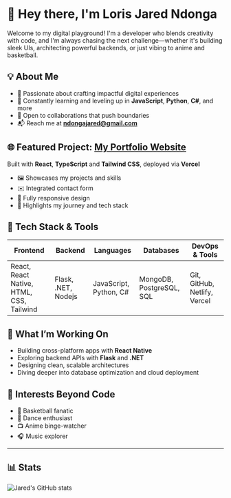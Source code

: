 # 👋 Hey there, I'm Loris Jared Ndonga

Welcome to my digital playground! I'm a developer who blends creativity with code, and I'm always chasing the next challenge—whether it's building sleek UIs, architecting powerful backends, or just vibing to anime and basketball.

## 💡 About Me
- 🎯 Passionate about crafting impactful digital experiences  
- 🧠 Constantly learning and leveling up in **JavaScript**, **Python**, **C#**, and more  
- 🤝 Open to collaborations that push boundaries  
- 📬 Reach me at **ndongajared@gmail.com**

## 🌐 Featured Project: [My Portfolio Website](https://portfolio-website-mekq.vercel.app/)  
Built with **React**, **TypeScript** and **Tailwind CSS**, deployed via **Vercel**  
- 🖼️ Showcases my projects and skills  
- ✉️ Integrated contact form  
- 📱 Fully responsive design  
- 🎯 Highlights my journey and tech stack 

## 🧰 Tech Stack & Tools

| Frontend        | Backend         | Languages        | Databases       | DevOps & Tools     |
|----------------|-----------------|------------------|-----------------|--------------------|
| React, React Native, HTML, CSS, Tailwind | Flask, .NET, Nodejs | JavaScript, Python, C# | MongoDB, PostgreSQL, SQL | Git, GitHub, Netlify, Vercel |

## 🎯 What I’m Working On
- Building cross-platform apps with **React Native**
- Exploring backend APIs with **Flask** and **.NET**
- Designing clean, scalable architectures
- Diving deeper into database optimization and cloud deployment

## 🎨 Interests Beyond Code
- 🏀 Basketball fanatic  
- 💃 Dance enthusiast  
- 📺 Anime binge-watcher  
- 🎧 Music explorer  

---

## 📊 Stats

![Jared's GitHub stats](https://github-readme-stats.vercel.app/api?username=ndongaloris&show_icons=true&theme=transparent)

<!-- ![GitHub Streak](https://streak-stats.demolab.com?user=ForrestKnight&theme=gruvbox&border_radius=4.5) -->

